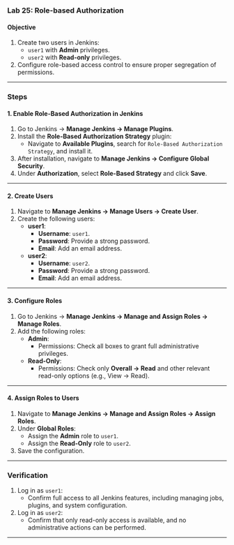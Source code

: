 ### Lab 25: Role-based Authorization

#### **Objective**
1. Create two users in Jenkins:
   - `user1` with **Admin** privileges.
   - `user2` with **Read-only** privileges.
2. Configure role-based access control to ensure proper segregation of permissions.

---

### **Steps**

#### **1. Enable Role-Based Authorization in Jenkins**
1. Go to Jenkins → **Manage Jenkins → Manage Plugins**.
2. Install the **Role-Based Authorization Strategy** plugin:
   - Navigate to **Available Plugins**, search for `Role-Based Authorization Strategy`, and install it.
3. After installation, navigate to **Manage Jenkins → Configure Global Security**.
4. Under **Authorization**, select **Role-Based Strategy** and click **Save**.

---

#### **2. Create Users**
1. Navigate to **Manage Jenkins → Manage Users → Create User**.
2. Create the following users:
   - **user1**:
     - **Username**: `user1`.
     - **Password**: Provide a strong password.
     - **Email**: Add an email address.
   - **user2**:
     - **Username**: `user2`.
     - **Password**: Provide a strong password.
     - **Email**: Add an email address.

---

#### **3. Configure Roles**
1. Go to Jenkins → **Manage Jenkins → Manage and Assign Roles → Manage Roles**.
2. Add the following roles:
   - **Admin**:
     - Permissions: Check all boxes to grant full administrative privileges.
   - **Read-Only**:
     - Permissions: Check only **Overall → Read** and other relevant read-only options (e.g., View → Read).

---

#### **4. Assign Roles to Users**
1. Navigate to **Manage Jenkins → Manage and Assign Roles → Assign Roles**.
2. Under **Global Roles**:
   - Assign the **Admin** role to `user1`.
   - Assign the **Read-Only** role to `user2`.
3. Save the configuration.

---

### **Verification**
1. Log in as `user1`:
   - Confirm full access to all Jenkins features, including managing jobs, plugins, and system configuration.
2. Log in as `user2`:
   - Confirm that only read-only access is available, and no administrative actions can be performed.

---
